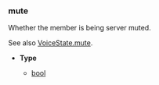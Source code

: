 ### mute [](https://discordpy.readthedocs.io/en/v1.7.3/api.html#discord.AuditLogDiff.mute)

Whether the member is being server muted.

See also [VoiceState.mute](discord/Discord%20Models/VoiceState/mute).

- **Type**

	- [bool](https://docs.python.org/3/library/functions.html#bool "(in Python v3.9)")

